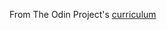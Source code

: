 From The Odin Project's [curriculum](https://www.theodinproject.com/courses/web-development-101/lessons/ruby-on-rails)